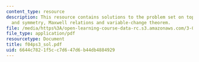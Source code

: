 ```yaml
---
content_type: resource
description: This resource contains solutions to the problem set on topics like lattices
  and symmetry, Maxwell relations and variable-change theorem.
file: /media/https%3A/open-learning-course-data-rc.s3.amazonaws.com/3-012-fundamentals-of-materials-science-fall-2005/6644c7821f5cc7d647d6b44db4884929_f04ps3_sol.pdf
file_type: application/pdf
resourcetype: Document
title: f04ps3_sol.pdf
uid: 6644c782-1f5c-c7d6-47d6-b44db4884929
---
```

